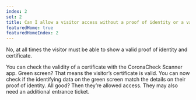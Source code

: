 ```yaml
---
index: 2
set: 2
title: Can I allow a visitor access without a proof of identity or a valid declaration?
featuredHome: true
featuredHomeIndex: 2
---
```

No, at all times the visitor must be able to show a valid proof of identity and certificate.

You can check the validity of a certificate with the CoronaCheck Scanner app. Green screen? That means the visitor’s certificate is valid. You can now check if the identifying data on the green screen match the details on their proof of identity. All good? Then they’re allowed access. They may also need an additional entrance ticket. 
